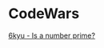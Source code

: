 # CodeWars

[6kyu - Is a number prime?](https://www.codewars.com/kata/5262119038c0985a5b00029f/train/cpp)